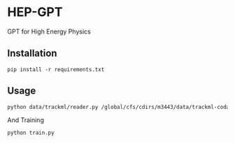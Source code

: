 # HEP-GPT
GPT for High Energy Physics

## Installation

```
pip install -r requirements.txt
```

## Usage

```bash
python data/trackml/reader.py /global/cfs/cdirs/m3443/data/trackml-codalab/train_all data/trackml/ -w 10
```

And Training


```bash
python train.py
```